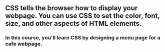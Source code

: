 ## CSS tells the browser how to display your webpage. You can use CSS to set the color, font, size, and other aspects of HTML elements.

### In this course, you'll learn CSS by designing a menu page for a cafe webpage.